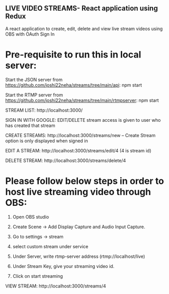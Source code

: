 ## LIVE VIDEO STREAMS- React application using Redux

A react application to create, edit, delete and view live stream videos using OBS with OAuth Sign In


# Pre-requisite to run this in local server:

Start the JSON server from https://github.com/joshi22neha/streams/tree/main/api: npm start

Start the RTMP server from https://github.com/joshi22neha/streams/tree/main/rtmpserver: npm start

STREAM LIST: http://localhost:3000/

  
SIGN IN WITH GOOGLE: EDIT/DELETE stream access is given to user who has created that stream
 
CREATE STREAMS: http://localhost:3000/streams/new – Create Stream option is only displayed when signed in
 
EDIT A STREAM: http://localhost:3000/streams/edit/4   (4 is stream id)
 
DELETE STREAM: http://localhost:3000/streams/delete/4 
 

# Please follow below steps in order to host live streaming video through OBS:

1.	Open OBS studio

2.	Create Scene -> Add Display Capture and Audio Input Capture.

3.	Go to settings -> stream

4.	select custom stream under service

5.	Under Server, write rtmp-server address (rtmp://localhost/live) 

6.	Under Stream Key, give your streaming video id.

7.	Click on start streaming


VIEW STREAM: http://localhost:3000/streams/4
 


